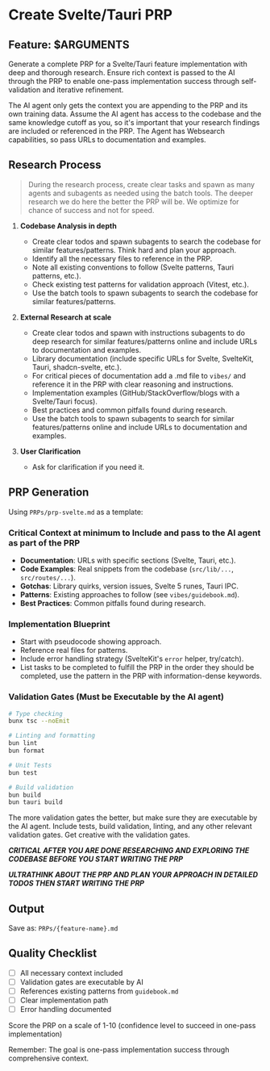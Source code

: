 # Create Svelte/Tauri PRP

## Feature: $ARGUMENTS

Generate a complete PRP for a Svelte/Tauri feature implementation with deep and thorough research. Ensure rich context is passed to the AI through the PRP to enable one-pass implementation success through self-validation and iterative refinement.

The AI agent only gets the context you are appending to the PRP and its own training data. Assume the AI agent has access to the codebase and the same knowledge cutoff as you, so it's important that your research findings are included or referenced in the PRP. The Agent has Websearch capabilities, so pass URLs to documentation and examples.

## Research Process

> During the research process, create clear tasks and spawn as many agents and subagents as needed using the batch tools. The deeper research we do here the better the PRP will be. We optimize for chance of success and not for speed.

1. **Codebase Analysis in depth**
   - Create clear todos and spawn subagents to search the codebase for similar features/patterns. Think hard and plan your approach.
   - Identify all the necessary files to reference in the PRP.
   - Note all existing conventions to follow (Svelte patterns, Tauri patterns, etc.).
   - Check existing test patterns for validation approach (Vitest, etc.).
   - Use the batch tools to spawn subagents to search the codebase for similar features/patterns.

2. **External Research at scale**
   - Create clear todos and spawn with instructions subagents to do deep research for similar features/patterns online and include URLs to documentation and examples.
   - Library documentation (include specific URLs for Svelte, SvelteKit, Tauri, shadcn-svelte, etc.).
   - For critical pieces of documentation add a .md file to `vibes/` and reference it in the PRP with clear reasoning and instructions.
   - Implementation examples (GitHub/StackOverflow/blogs with a Svelte/Tauri focus).
   - Best practices and common pitfalls found during research.
   - Use the batch tools to spawn subagents to search for similar features/patterns online and include URLs to documentation and examples.

3. **User Clarification**
   - Ask for clarification if you need it.

## PRP Generation

Using `PRPs/prp-svelte.md` as a template:

### Critical Context at minimum to Include and pass to the AI agent as part of the PRP

- **Documentation**: URLs with specific sections (Svelte, Tauri, etc.).
- **Code Examples**: Real snippets from the codebase (`src/lib/...`, `src/routes/...`).
- **Gotchas**: Library quirks, version issues, Svelte 5 runes, Tauri IPC.
- **Patterns**: Existing approaches to follow (see `vibes/guidebook.md`).
- **Best Practices**: Common pitfalls found during research.

### Implementation Blueprint

- Start with pseudocode showing approach.
- Reference real files for patterns.
- Include error handling strategy (SvelteKit's `error` helper, try/catch).
- List tasks to be completed to fulfill the PRP in the order they should be completed, use the pattern in the PRP with information-dense keywords.

### Validation Gates (Must be Executable by the AI agent)

```bash
# Type checking
bunx tsc --noEmit

# Linting and formatting
bun lint
bun format

# Unit Tests
bun test

# Build validation
bun build
bun tauri build
```

The more validation gates the better, but make sure they are executable by the AI agent. Include tests, build validation, linting, and any other relevant validation gates. Get creative with the validation gates.

**_CRITICAL AFTER YOU ARE DONE RESEARCHING AND EXPLORING THE CODEBASE BEFORE YOU START WRITING THE PRP_**

**_ULTRATHINK ABOUT THE PRP AND PLAN YOUR APPROACH IN DETAILED TODOS THEN START WRITING THE PRP_**

## Output

Save as: `PRPs/{feature-name}.md`

## Quality Checklist

- [ ] All necessary context included
- [ ] Validation gates are executable by AI
- [ ] References existing patterns from `guidebook.md`
- [ ] Clear implementation path
- [ ] Error handling documented

Score the PRP on a scale of 1-10 (confidence level to succeed in one-pass implementation)

Remember: The goal is one-pass implementation success through comprehensive context.
